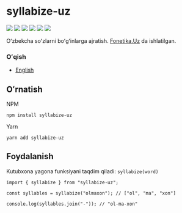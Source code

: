 # syllabize-uz

[![](https://github.com/Diyorbek/syllabize-uz/workflows/Build/badge.svg?branch=master)](https://github.com/Diyorbek/syllabize-uz/actions)
[![](https://codecov.io/gh/Diyorbek/syllabize-uz/branch/master/graph/badge.svg)](https://codecov.io/gh/Diyorbek/syllabize-uz)
[![](https://img.shields.io/npm/v/syllabize-uz)](https://npmjs.com/syllabize-uz)
[![](https://img.shields.io/npm/types/syllabize-uz)](https://npmjs.com/syllabize-uz)
[![](https://img.shields.io/bundlephobia/minzip/syllabize-uz)](https://bundlephobia.com/result?p=syllabize-uz)
[![](https://img.shields.io/npm/l/syllabize-uz)](https://npmjs.com/syllabize-uz)

Oʻzbekcha soʻzlarni boʻgʻinlarga ajratish. [Fonetika.Uz](https://fonetika.uz/) da ishlatilgan.

### Oʻqish

- [English](https://github.com/Diyorbek/syllabize-uz/blob/master/README.md)

## Oʻrnatish

NPM

```
npm install syllabize-uz
```

Yarn

```
yarn add syllabize-uz
```

## Foydalanish

Kutubxona yagona funksiyani taqdim qiladi: `syllabize(word)`

```
import { syllabize } from "syllabize-uz";

const syllables = syllabize("olmaxon"); // ["ol", "ma", "xon"]

console.log(syllables.join("-")); // "ol-ma-xon"
```
